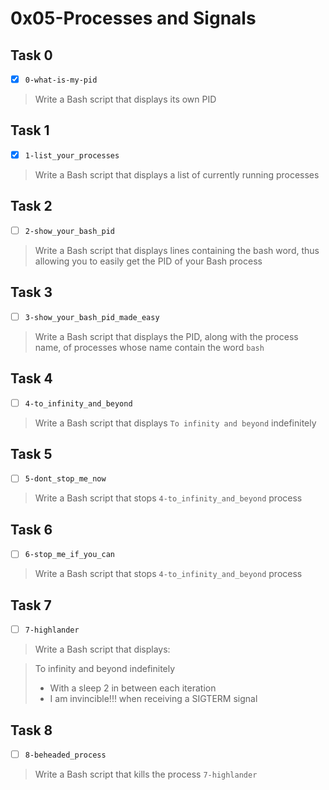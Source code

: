 # 0x05-Processes and Signals

## Task 0
- [x] `0-what-is-my-pid`
> Write a Bash script that displays its own PID

## Task 1
- [x] `1-list_your_processes`
> Write a Bash script that displays a list of currently running processes

## Task 2
- [ ] `2-show_your_bash_pid`
> Write a Bash script that displays lines containing the bash word, thus allowing you to easily get the PID of your Bash process

## Task 3
- [ ] `3-show_your_bash_pid_made_easy`
> Write a Bash script that displays the PID, along with the process name, of processes whose name contain the word `bash`

## Task 4
- [ ] `4-to_infinity_and_beyond`
> Write a Bash script that displays `To infinity and beyond` indefinitely

## Task 5
- [ ] `5-dont_stop_me_now`
> Write a Bash script that stops `4-to_infinity_and_beyond` process

## Task 6
- [ ] `6-stop_me_if_you_can`
> Write a Bash script that stops `4-to_infinity_and_beyond` process

## Task 7
- [ ] `7-highlander`
> Write a Bash script that displays:

> To infinity and beyond indefinitely
> - With a sleep 2 in between each iteration
> - I am invincible!!! when receiving a SIGTERM signal

## Task 8
- [ ] `8-beheaded_process`
> Write a Bash script that kills the process `7-highlander`
